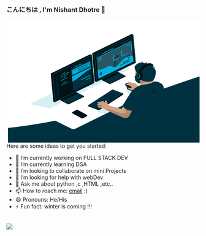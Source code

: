 ### こんにちは , I'm Nishant Dhotre  👋
 <img align="right" alt="GIF" src="https://github.com/NishantDhotre/NishantDhotre/blob/main/code.gif?raw=true" width="500" height="320" />
<!-- **PromethusN/PromethusN** is a ✨ _special_ ✨ repository because its `README.md` (this file) appears on your GitHub profile. -->

Here are some ideas to get you started:

- 🔭 I’m currently working on  FULL STACK DEV
- 🌱 I’m currently learning  DSA
- 👯 I’m looking to collaborate on mini Projects
- 🤔 I’m looking for help with webDev
- 💬 Ask me about python ,c ,HTML ,etc..
- 📫 How to reach me: [email](mailto:dhotrenishant@gmail.com) :) 
- 😄 Pronouns: He/His
- ⚡ Fun fact: winter is coming !!!


##
<img src="https://github-readme-stats.vercel.app/api?username=NishantDhotre&&show_icons=true&title_color=ffffff&icon_color=bb2acf&text_color=daf7dc&bg_color=151515">
